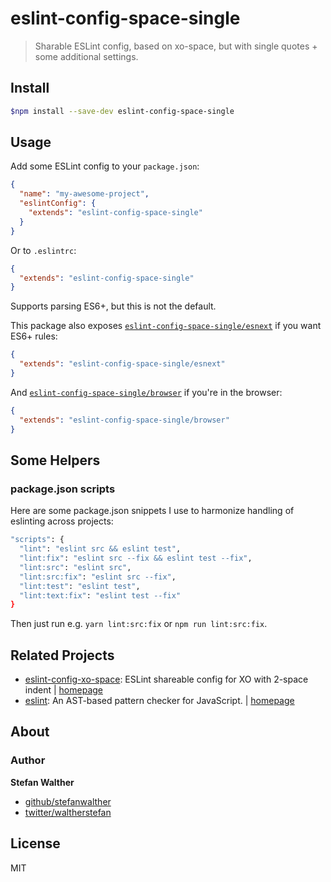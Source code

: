 # eslint-config-space-single

> Sharable ESLint config, based on xo-space, but with single quotes + some additional settings.

## Install

```sh
$npm install --save-dev eslint-config-space-single
```

## Usage

Add some ESLint config to your `package.json`:

```json
{
  "name": "my-awesome-project",
  "eslintConfig": {
    "extends": "eslint-config-space-single"
  }
}
```

Or to `.eslintrc`:

```json
{
  "extends": "eslint-config-space-single"
}
```

Supports parsing ES6+, but this is not the default.

This package also exposes [`eslint-config-space-single/esnext`](esnext.js) if you want ES6+ rules:

```json
{
  "extends": "eslint-config-space-single/esnext"
}
```

And [`eslint-config-space-single/browser`](browser.js) if you're in the browser:

```json
{
  "extends": "eslint-config-space-single/browser"
}
```

## Some Helpers

### package.json scripts

Here are some package.json snippets I use to harmonize handling of eslinting across projects:

```sh
"scripts": {
  "lint": "eslint src && eslint test",
  "lint:fix": "eslint src --fix && eslint test --fix",
  "lint:src": "eslint src",
  "lint:src:fix": "eslint src --fix",
  "lint:test": "eslint test",
  "lint:text:fix": "eslint test --fix"
}
```

Then just run e.g. `yarn lint:src:fix` or `npm run lint:src:fix`.

## Related Projects

- [eslint-config-xo-space](https://www.npmjs.com/package/eslint-config-xo-space): ESLint shareable config for XO with 2-space indent | [homepage](https://github.com/sindresorhus/eslint-config-xo-space#readme "ESLint shareable config for XO with 2-space indent")
- [eslint](https://www.npmjs.com/package/eslint): An AST-based pattern checker for JavaScript. | [homepage](http://eslint.org "An AST-based pattern checker for JavaScript.")

## About

### Author

**Stefan Walther**

* [github/stefanwalther](https://github.com/stefanwalther)
* [twitter/waltherstefan](http://twitter.com/waltherstefan)

## License
MIT

